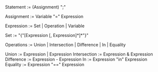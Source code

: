 Statement := (Assignment) ";"

Assignment := Variable "=" Expression

Expression := Set | Operation | Variable

Set := "{"[Expression \[, Expression\]\*]*"}"

Operations := Union | Intersection | Difference | In | Equality

Union := Expression | Expression
Intersection := Expression & Expression
Difference := Expression - Expression
In := Expression "in" Expression
Equality := Expression "==" Expression
